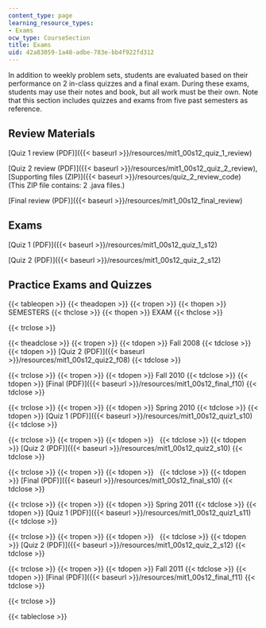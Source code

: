 ```yaml
---
content_type: page
learning_resource_types:
- Exams
ocw_type: CourseSection
title: Exams
uid: 42a83059-1a48-adbe-783e-bb4f922fd312
---
```


In addition to weekly problem sets, students are evaluated based on their performance on 2 in-class quizzes and a final exam. During these exams, students may use their notes and book, but all work must be their own. Note that this section includes quizzes and exams from five past semesters as reference.

Review Materials
----------------

[Quiz 1 review (PDF)]({{< baseurl >}}/resources/mit1_00s12_quiz_1_review)

[Quiz 2 review (PDF)]({{< baseurl >}}/resources/mit1_00s12_quiz_2_review), [Supporting files (ZIP)]({{< baseurl >}}/resources/quiz_2_review_code) (This ZIP file contains: 2 .java files.)

[Final review (PDF)]({{< baseurl >}}/resources/mit1_00s12_final_review)

Exams
-----

[Quiz 1 (PDF)]({{< baseurl >}}/resources/mit1_00s12_quiz_1_s12)

[Quiz 2 (PDF)]({{< baseurl >}}/resources/mit1_00s12_quiz_2_s12)

Practice Exams and Quizzes
--------------------------

{{< tableopen >}}
{{< theadopen >}}
{{< tropen >}}
{{< thopen >}}
SEMESTERS
{{< thclose >}}
{{< thopen >}}
EXAM
{{< thclose >}}

{{< trclose >}}

{{< theadclose >}}
{{< tropen >}}
{{< tdopen >}}
Fall 2008
{{< tdclose >}}
{{< tdopen >}}
[Quiz 2 (PDF)]({{< baseurl >}}/resources/mit1_00s12_quiz2_f08)
{{< tdclose >}}

{{< trclose >}}
{{< tropen >}}
{{< tdopen >}}
Fall 2010
{{< tdclose >}}
{{< tdopen >}}
[Final (PDF)]({{< baseurl >}}/resources/mit1_00s12_final_f10)
{{< tdclose >}}

{{< trclose >}}
{{< tropen >}}
{{< tdopen >}}
Spring 2010
{{< tdclose >}}
{{< tdopen >}}
[Quiz 1 (PDF)]({{< baseurl >}}/resources/mit1_00s12_quiz1_s10)
{{< tdclose >}}

{{< trclose >}}
{{< tropen >}}
{{< tdopen >}}
 
{{< tdclose >}}
{{< tdopen >}}
[Quiz 2 (PDF)]({{< baseurl >}}/resources/mit1_00s12_quiz2_s10)
{{< tdclose >}}

{{< trclose >}}
{{< tropen >}}
{{< tdopen >}}
 
{{< tdclose >}}
{{< tdopen >}}
[Final (PDF)]({{< baseurl >}}/resources/mit1_00s12_final_s10)
{{< tdclose >}}

{{< trclose >}}
{{< tropen >}}
{{< tdopen >}}
Spring 2011
{{< tdclose >}}
{{< tdopen >}}
[Quiz 1 (PDF)]({{< baseurl >}}/resources/mit1_00s12_quiz1_s11)
{{< tdclose >}}

{{< trclose >}}
{{< tropen >}}
{{< tdopen >}}
 
{{< tdclose >}}
{{< tdopen >}}
[Quiz 2 (PDF)]({{< baseurl >}}/resources/mit1_00s12_quiz_2_s12)
{{< tdclose >}}

{{< trclose >}}
{{< tropen >}}
{{< tdopen >}}
Fall 2011
{{< tdclose >}}
{{< tdopen >}}
[Final (PDF)]({{< baseurl >}}/resources/mit1_00s12_final_f11)
{{< tdclose >}}

{{< trclose >}}

{{< tableclose >}}
